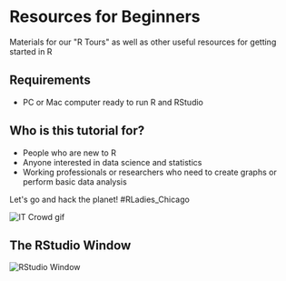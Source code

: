 # Resources for Beginners   
  
Materials for our "R Tours" as well as other useful resources for getting started in R

## Requirements
- PC or Mac computer ready to run R and RStudio

## Who is this tutorial for? 
- People who are new to R
- Anyone interested in data science and statistics
- Working professionals or researchers who need to create graphs or perform basic data analysis

Let's go and hack the planet! #RLadies_Chicago

![IT Crowd gif](https://media.giphy.com/media/1C8bHHJturSx2/giphy.gif)

## The RStudio Window  
  
![RStudio Window](https://static1.squarespace.com/static/58eef8846a4963e429687a4d/t/5b8eb5404d7a9c7e31011f7e/1536079180572/3.RStudio.Interface.png?format=500w)
